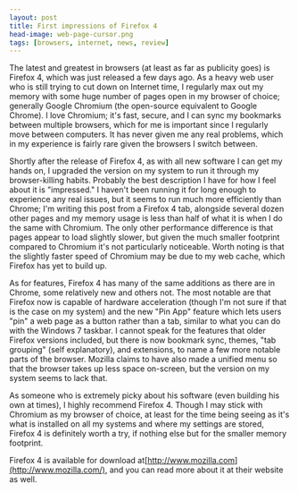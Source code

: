 ```yaml
---
layout: post
title: First impressions of Firefox 4
head-image: web-page-cursor.png
tags: [browsers, internet, news, review]
---
```


The latest and greatest in browsers (at least as far as publicity goes)
is Firefox 4, which was just released a few days ago. As a heavy web
user who is still trying to cut down on Internet time, I regularly max
out my memory with some huge number of pages open in my browser of
choice; generally Google Chromium (the open-source equivalent to Google
Chrome). I love Chromium; it's fast, secure, and I can sync my bookmarks
between multiple browsers, which for me is important since I regularly
move between computers. It has never given me any real problems, which
in my experience is fairly rare given the browsers I switch between.

Shortly after the release of Firefox 4, as with all new software I can
get my hands on, I upgraded the version on my system to run it through
my browser-killing habits. Probably the best description I have for how
I feel about it is "impressed." I haven't been running it for long
enough to experience any real issues, but it seems to run much more
efficiently than Chrome; I'm writing this post from a Firefox 4 tab,
alongside several dozen other pages and my memory usage is less than
half of what it is when I do the same with Chromium. The only other
performance difference is that pages appear to load slightly slower, but
given the much smaller footprint compared to Chromium it's not
particularly noticeable. Worth noting is that the slightly faster speed
of Chromium may be due to my web cache, which Firefox has yet to build
up.

As for features, Firefox 4 has many of the same additions as there are
in Chrome, some relatively new and others not. The most notable are that
Firefox now is capable of hardware acceleration (though I'm not sure if
that is the case on my system) and the new "Pin App" feature which lets
users "pin" a web page as a button rather than a tab, similar to what
you can do with the Windows 7 taskbar. I cannot speak for the features
that older Firefox versions included, but there is now bookmark sync,
themes, "tab grouping" (self explanatory), and extensions, to name a few
more notable parts of the browser. Mozilla claims to have also made a
unified menu so that the browser takes up less space on-screen, but the
version on my system seems to lack that.

As someone who is extremely picky about his software (even building his
own at times), I highly recommend Firefox 4. Though I may stick with
Chromium as my browser of choice, at least for the time being seeing as
it's what is installed on all my systems and where my settings are
stored, Firefox 4 is definitely worth a try, if nothing else but for the
smaller memory footprint.

Firefox 4 is available for download
at[http://www.mozilla.com](http://www.mozilla.com/), and you can read
more about it at their website as well.
